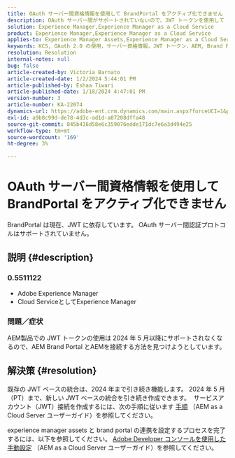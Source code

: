 ```yaml
---
title: OAuth サーバー間資格情報を使用して BrandPortal をアクティブ化できません
description: OAuth サーバー間がサポートされていないので、JWT トークンを使用して BrandPortal に接続する方法を説明します。
solution: Experience Manager,Experience Manager as a Cloud Service
product: Experience Manager,Experience Manager as a Cloud Service
applies-to: Experience Manager Assets,Experience Manager as a Cloud Service,Experience Manager
keywords: KCS, OAuth 2.0 の使用，サーバー資格情報，JWT トークン，AEM, Brand Portal, サーバー間
resolution: Resolution
internal-notes: null
bug: false
article-created-by: Victoria Barnato
article-created-date: 1/2/2024 5:44:01 PM
article-published-by: Eshaa Tiwari
article-published-date: 1/18/2024 4:47:01 PM
version-number: 3
article-number: KA-22074
dynamics-url: https://adobe-ent.crm.dynamics.com/main.aspx?forceUCI=1&pagetype=entityrecord&etn=knowledgearticle&id=80a2c382-96a9-ee11-be37-6045bd006268
exl-id: a9b8c99d-de78-4d3c-ad1d-a07208dffa48
source-git-commit: 845b416d58e6c359076edde171dc7e6a3d494e25
workflow-type: tm+mt
source-wordcount: '169'
ht-degree: 3%

---
```


# OAuth サーバー間資格情報を使用して BrandPortal をアクティブ化できません


BrandPortal は現在、JWT に依存しています。 OAuth サーバー間認証プロトコルはサポートされていません。

## 説明 {#description}


### <b>0.5511122 </b>

- Adobe Experience Manager
- Cloud ServiceとしてExperience Manager


### <b>問題／症状</b>

AEM製品での JWT トークンの使用は 2024 年 5 月以降にサポートされなくなるので、AEM Brand Portal とAEMを接続する方法を見つけようとしています。




## 解決策 {#resolution}




既存の JWT ベースの統合は、2024 年まで引き続き機能します。 2024 年 5 月（PT）まで、新しい JWT ベースの統合を引き続き作成できます。  サービスアカウント（JWT）接続を作成するには、次の手順に従います [手順](https://experienceleague.adobe.com/docs/experience-manager-cloud-service/content/assets/brand-portal/configure-aem-assets-with-brand-portal.html?lang=en#createnewintegration) （AEM as a Cloud Server ユーザーガイド）を参照してください。



experience manager assets と brand portal の連携を設定するプロセスを完了するには、以下を参照してください。 [Adobe Developer コンソールを使用した手動設定](https://experienceleague.adobe.com/docs/experience-manager-cloud-service/content/assets/brand-portal/configure-aem-assets-with-brand-portal.html?lang=en#manual-configuration) （AEM as a Cloud Server ユーザーガイド）を参照してください。
